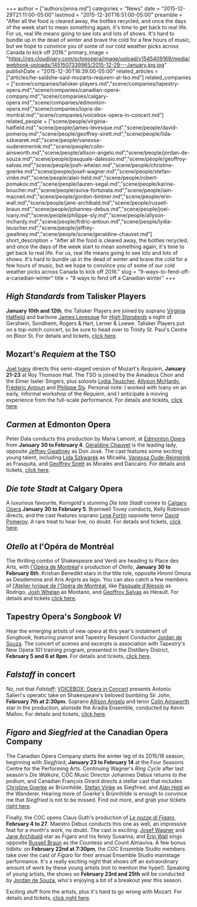 +++
author = ["authors/jenna.md"]
categories = "News"
date = "2015-12-29T21:11:00-05:00"
lastmod = "2015-12-30T16:51:00-05:00"
preamble = "After all the food is cleared away, the bottles recycled, and once the days of the week start to mean something again, it's time to get back to real life. For us, real life means going to see lots and lots of shows. It's hard to bundle up in the dead of winter and brave the cold for a few hours of music, but we hope to convince you of some of our cold weather picks across Canada to kick off 2016."
primary_image = "https://res.cloudinary.com/schmopera/image/upload/v1545409169/media/webhook-uploads/1451507339965/2015-12-29---January.jpg.jpg"
publishDate = "2015-12-30T16:39:00-05:00"
related_articles = ["articles/he-saidshe-said-mozarts-requiem-at-tso.md"]
related_companies = ["scene/companies/talisker-players.md","scene/companies/tapestry-opera.md","scene/companies/canadian-opera-company.md","scene/companies/calgary-opera.md","scene/companies/edmonton-opera.md","scene/companies/lopra-de-montral.md","scene/companies/voicebox-opera-in-concert.md"]
related_people = ["scene/people/virginia-hatfield.md","scene/people/james-levesque.md","scene/people/david-pomeroy.md","scene/people/geoffrey-sirett.md","scene/people/lida-szkwarek.md","scene/people/vanessa-oudereimerink.md","scene/people/colin-ainsworth.md","scene/people/allison-angelo.md","scene/people/jordan-de-souza.md","scene/people/pasquale-dalessio.md","scene/people/geoffroy-salvas.md","scene/people/josh-whelan.md","scene/people/christine-goerke.md","scene/people/josef-wagner.md","scene/people/stefan-vinke.md","scene/people/alan-held.md","scene/people/robert-pomakov.md","scene/people/lauren-segal.md","scene/people/karine-boucher.md","scene/people/aviva-fortunata.md","scene/people/iain-macneil.md","scene/people/gordon-bintner.md","scene/people/erin-wall.md","scene/people/jane-archibald.md","scene/people/russell-braun.md","scene/people/johannes-debus.md","scene/people/joel-ivany.md","scene/people/philippe-sly.md","scene/people/allyson-mchardy.md","scene/people/frdric-antoun.md","scene/people/lydia-teuscher.md","scene/people/jeffrey-gwaltney.md","scene/people/scene/geraldine-chauvet.md"]
short_description = "After all the food is cleared away, the bottles recycled, and once the days of the week start to mean something again, it&#039;s time to get back to real life. For us, real life means going to see lots and lots of shows. It&#039;s hard to bundle up in the dead of winter and brave the cold for a few hours of music, but we hope to convince you of some of our cold weather picks across Canada to kick off 2016."
slug = "9-ways-to-fend-off-a-canadian-winter"
title = "9 ways to fend off a Canadian winter"
+++

## *High Standards* from Talisker Players

**January 10th and 12th**, the Talisker Players are joined by soprano [Virginia Hatfield](/scene/people/virginia-hatfield/) and baritone [James Levesque](/scene/people/james-levesque/) for [*High Standards*](http://www.taliskerplayers.ca/highstandards.html) a night of Gershwin, Sondheim, Rogers & Hart, Lerner & Loewe. Talisker Players put on a top-notch concert, so be sure to head over to Trinity St. Paul's Centre on Bloor St. For details and tickets, [click here](http://www.taliskerplayers.ca/highstandards.html).

## Mozart's *Requiem* at the TSO

[Joel Ivany](/scene/people/joel-ivany/) directs this semi-staged version of Mozart's *Requiem*, **January 21-23** at Roy Thomson Hall. The TSO is joined by the Amadeus Choir and the Elmer Iseler Singers, plus soloists [Lydia Teuscher](/scene/people/lydia-teuscher/), [Allyson McHardy](/scene/people/allyson-mchardy/), [Frédéric Antoun](/scene/people/frederic-antoun/) and [Philippe Sly](/scene/people/philippe-sly/). Personal note: I worked with Ivany on an early, informal workshop of the *Requiem*, and I anticipate a moving experience from the full-scale performance. For details and tickets, [click here](http://www.tso.ca/en-ca/concerts-and-tickets/2015-2016-Season/EventDetails/Mozart-Requiem.aspx).

## *Carmen* at Edmonton Opera

Peter Dala conducts this production by Maria Lamont, at [Edmonton Opera](/scene/companies/edmonton-opera/) from **January 30 to February 4**. [Géraldine Chauvet](/scene/people/geraldine-chauvet/) is the leading lady, opposite [Jeffrey Gwaltney](/scene/people/jeffrey-gwaltney/) as Don José. The cast features some exciting young talent, including [Lida Szkwarek](/scene/people/lida-szkwarek/) as Micaëla, [Vanessa Oude-Reimerink](/scene/people/vanessa-oude-reimerink/) as Frasquita, and [Geoffrey Sirett](/scene/people/geoffrey-sirett/) as Moralès and Dancaïro. For details and tickets, [click here](http://www.edmontonopera.com/season/2015-16/carmen).

## *Die tote Stadt* at Calgary Opera

A luxurious favourite, Korngold's stunning *Die tote Stadt* comes to [Calgary Opera](/scene/companies/calgary-opera/) **January 30 to February 5**. Bramwell Tovey conducts, Kelly Robinson directs, and the cast features soprano [Lyne Fortin](/scene/people/lyne-fortin/) opposite tenor [David Pomeroy](/scene/people/david-pomeroy/). A rare treat to hear live, no doubt. For details and tickets, [click here](http://www.calgaryopera.com/1516/dietotestadt#details).

## *Otello* at l'Opéra de Montréal

The thrilling combo of Shakespeare and Verdi are heading to Place des Arts, with [l'Opéra de Montréal](/scene/companies/lopera-de-montreal/)'s production of *Otello*, **January 30 to February 6th**. Kristian Benedikt stars in the title role, opposite Hiromi Omura as Desdemona and Aris Argiris as Iago. You can also catch a few members of [l'Atelier lyrique de l'Opéra de Montréal](/scene/companies/latelier-lyrique-de-lopéra-de-montréal/), like [Pasquale d'Alessio](/scene/people/pasquale-dalessio/) as Rodrigo, [Josh Whelan](/scene/people/josh-whelan/) as Montano, and [Geoffroy Salvas](/scene/people/geoffroy-salvas/) as Hérault. For details and tickets [click here](http://www.operademontreal.com/fr/programmation/saison-2015-2016/otello).

## Tapestry Opera's *Songbook VI*

Hear the emerging artists of new opera at this year's instalment of *Songbook*, featuring pianist and Tapestry Resident Conductor [Jordan de Souza](/scene/people/jordan-de-souza/). The concert of scenes and excerpts is association with Tapestry's New Opera 101 training program, presented in the Distillery District, **February 5 and 6 at 8pm**. For details and tickets, [click here](https://tapestryopera.com/songbook-vi/).

## *Falstaff* in concert

No, not that *Falstaff*; [VOICEBOX: Opera in Concert](/scene/companies/voicebox-opera-in-concert/) presents Antonio Salieri's operatic take on Shakespeare's beloved bumbling Sir John, **February 7th at 2:30pm**. Soprano [Allison Angelo](/scene/people/allison-angelo/) and tenor [Colin Ainsworth](/scene/people/colin-ainsworth/) star in the production, alonside the Aradia Ensemble, conducted by Kevin Mallon. For details and tickets, [click here](http://www.operainconcert.com/Falstaff.html).

## *Figaro* and *Siegfried* at the Canadian Opera Company 

The Canadian Opera Company starts the winter leg of its 2015/16 season, beginning with *Siegfried*, **January 23 to February 14** at the Four Seasons Centre for the Performing Arts. Continuing Wagner's *Ring Cycle* after last season's *Die Walküre*, COC Music Director Johannes Debus returns to the podium, and Canadian François Girard directs a stellar cast that includes [Christine Goerke](/scene/people/christine-goerke/) as Brünnhilde, [Stefan Vinke](/scene/people/stefan-vinke/) as Siegfried, and [Alan Held](/scene/people/alan-held/) as the Wanderer. Hearing more of Goerke's Brünnhilde is enough to convince me that *Siegfried* is not to be missed. Find out more, and grab your tickets [right here](http://www.coc.ca/PerformancesAndTickets/1516Season/Siegfried.aspx).

Finally, the COC opens Claus Guth's production of [*Le nozze di Figaro*](http://www.coc.ca/PerformancesAndTickets/1516Season/TheMarriageofFigaro.aspx), **February 4 to 27**. Maestro Debus conducts this one as well, an impressive feat for a month's work, no doubt. The cast is exciting: [Josef Wagner](/scene/people/josef-wagner/) and [Jane Archibald](/scene/people/jane-archibald/) star as Figaro and his feisty Susanna, and [Erin Wall](/scene/people/erin-wall/) sings opposite [Russell Braun](/scene/people/russell-braun/) as the Countess and Count Almaviva. A few bonus tidbits: on **February 22nd at 7:30pm**, the COC Ensemble Studio members take over the cast of *Figaro* for their annual Ensemble Studio mainstage performance. It's a really exciting night that shows off an extraordinary amount of work by these young artists (not to mention the hype!). Speaking of young artists, the shows on **February 23rd and 25th** will be conducted by [Jordan de Souza](/scene/people/jordan-de-souza/), who's enjoying a bit of a breakout year this season. 

Exciting stuff from the artists, plus it's hard to go wrong with Mozart. For details and tickets, [click right here](http://www.coc.ca/PerformancesAndTickets/1516Season/TheMarriageofFigaro.aspx).
